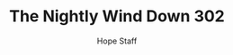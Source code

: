 ---
image: /assets/img/nwd/302_nwd_psalm_138_7_a_nlv.png
title: The Nightly Wind Down 302
number: 302
categories:
  - The Nightly Wind Down
author: Hope Staff
notes: The Nightly Wind Down 302
embed: >-
  EMBED_GOES_HERE
transcript: >-
  SOME LINES OF TEXT START HERE
---